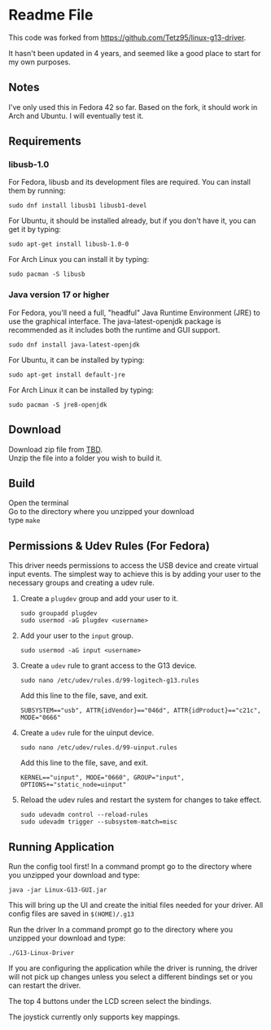 # Readme File

This code was forked from https://github.com/Tetz95/linux-g13-driver.

It hasn't been updated in 4 years, and seemed like a good place to start for my own purposes.

## Notes

I've only used this in Fedora 42 so far. Based on the fork, it should work in Arch and Ubuntu. I will eventually test it.

## Requirements

### libusb-1.0

For Fedora, libusb and its development files are required. You can install them by running:

```
sudo dnf install libusb1 libusb1-devel
```

For Ubuntu, it should be installed already, but if you don't have it, you can get it by typing:

```
sudo apt-get install libusb-1.0-0
```

For Arch Linux you can install it by typing:

```
sudo pacman -S libusb
```

### Java version 17 or higher

For Fedora, you'll need a full, "headful" Java Runtime Environment (JRE) to use the graphical interface. The java-latest-openjdk package is recommended as it includes both the runtime and GUI support.

``` 
sudo dnf install java-latest-openjdk 
```

For Ubuntu, it can be installed by typing:

```
sudo apt-get install default-jre
```

For Arch Linux it can be installed by typing:

```
sudo pacman -S jre8-openjdk
```

## Download

Download zip file from [TBD](https://github.com/entodenda/g13-fedora).  
Unzip the file into a folder you wish to build it.

## Build

Open the terminal  
Go to the directory where you unzipped your download  
type `make`

## Permissions & Udev Rules (For Fedora)

This driver needs permissions to access the USB device and create virtual input events. The simplest way to achieve this is by adding your user to the necessary groups and creating a udev rule.

1. Create a `plugdev` group and add your user to it.
    ```
    sudo groupadd plugdev
    sudo usermod -aG plugdev <username>
    ```

2. Add your user to the `input` group.
    ```
    sudo usermod -aG input <username>
    ```

3. Create a `udev` rule to grant access to the G13 device.
    ```
    sudo nano /etc/udev/rules.d/99-logitech-g13.rules
    ```
    Add this line to the file, save, and exit.
    ```
    SUBSYSTEM=="usb", ATTR{idVendor}=="046d", ATTR{idProduct}=="c21c", MODE="0666"
    ```

4. Create a `udev` rule for the uinput device.
    ```
    sudo nano /etc/udev/rules.d/99-uinput.rules
    ```
    Add this line to the file, save, and exit.
    ```
    KERNEL=="uinput", MODE="0660", GROUP="input", OPTIONS+="static_node=uinput"
    ```

5. Reload the udev rules and restart the system for changes to take effect.
    ```
    sudo udevadm control --reload-rules
    sudo udevadm trigger --subsystem-match=misc
    ```

## Running Application

Run the config tool first!
In a command prompt go to the directory where you unzipped your download and type:

    java -jar Linux-G13-GUI.jar

This will bring up the UI and create the initial files needed for your driver.
All config files are saved in `$(HOME)/.g13`

Run the driver
In a command prompt go to the directory where you unzipped your download and type:

    ./G13-Linux-Driver

If you are configuring the application while the driver is running, the driver will not pick up changes unless you select a different bindings set or you can restart the driver.

The top 4 buttons under the LCD screen select the bindings.

The joystick currently only supports key mappings.
